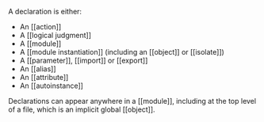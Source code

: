 A declaration is either:

  - An [[action]]
  - A [[logical judgment]]
  - A [[module]]
  - A [[module instantiation]] (including an [[object]] or [[isolate]])
  - A [[parameter]], [[import]] or [[export]]
  - An [[alias]]
  - An [[attribute]]
  - An [[autoinstance]]

Declarations can appear anywhere in a [[module]], including at the top level of a file, which is an implicit global [[object]].

